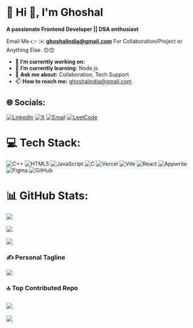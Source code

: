 # 💫 Hi 👋, I'm Ghoshal
**A passionate Frontend Developer || DSA enthusiast**

Email Me 👉 ✉️ **ghoshalindia@gmail.com** For Collaboration/Project or Anything Else. 😊😊

- 🔭 **I’m currently working on:** 
- 🌱 **I’m currently learning:** Node js
- 💬 **Ask me about:** Collaboration, Tech Support
- 📫 **How to reach me:** ghoshalindia@gmail.com

## 🌐 Socials:
[![LinkedIn](https://img.shields.io/badge/LinkedIn-%230077B5.svg?logo=linkedin&logoColor=white)](https://linkedin.com/in/ghoshalsingh) 
[![X](https://img.shields.io/badge/X-black.svg?logo=X&logoColor=white)](https://x.com/@ghoshalindia) 
[![Email](https://img.shields.io/badge/Email-D14836?logo=gmail&logoColor=white)](mailto:ghoshalindia@gmail.com) 
[![LeetCode](https://img.shields.io/badge/LeetCode-%23FFA116.svg?logo=leetcode&logoColor=white)](https://leetcode.com/u/F_CSE_32/)

<!-- Snake Game Repo View -->

<!-- <div align="center">
  <img src="https://profile-readme-generator.com/assets/snake.svg" alt="Snake animation" />
</div> -->

# 💻 Tech Stack:
![C++](https://img.shields.io/badge/c++-%2300599C.svg?style=flat&logo=c%2B%2B&logoColor=white) ![HTML5](https://img.shields.io/badge/html5-%23E34F26.svg?style=flat&logo=html5&logoColor=white) ![JavaScript](https://img.shields.io/badge/javascript-%23323330.svg?style=flat&logo=javascript&logoColor=%23F7DF1E) ![C](https://img.shields.io/badge/c-%2300599C.svg?style=flat&logo=c&logoColor=white) ![Vercel](https://img.shields.io/badge/vercel-%23000000.svg?style=flat&logo=vercel&logoColor=white) ![Vite](https://img.shields.io/badge/vite-%23646CFF.svg?style=flat&logo=vite&logoColor=white) ![React](https://img.shields.io/badge/react-%2320232a.svg?style=flat&logo=react&logoColor=%2361DAFB) ![Appwrite](https://img.shields.io/badge/Appwrite-%23FD366E.svg?style=flat&logo=appwrite&logoColor=white) ![Figma](https://img.shields.io/badge/figma-%23F24E1E.svg?style=flat&logo=figma&logoColor=white) ![GitHub](https://img.shields.io/badge/github-%23121011.svg?style=flat&logo=github&logoColor=white)

# 📊 GitHub Stats:
![](https://github-readme-stats.vercel.app/api?username=Ghoshal12345&theme=dark&hide_border=false&include_all_commits=true&count_private=false)<br/><br/>
![](https://nirzak-streak-stats.vercel.app/?user=Ghoshal12345&theme=dark&hide_border=false)<br/><br/>
![](https://github-readme-stats.vercel.app/api/top-langs/?username=Ghoshal12345&theme=dark&hide_border=false&include_all_commits=true&count_private=false&layout=compact)

### ✍️ Personal Tagline
![](https://quotes-github-readme.vercel.app/api?quote=Coding,%20debugging,%20improving%20—%20the%20journey%20never%20stops.&theme=dark&type=horizontal)
### 🔝 Top Contributed Repo
![](https://github-contributor-stats.vercel.app/api?username=Ghoshal12345&limit=5&theme=dark&combine_all_yearly_contributions=true)
---
[![](https://visitcount.itsvg.in/api?id=Ghoshal12345&icon=0&color=0)](https://visitcount.itsvg.in)
